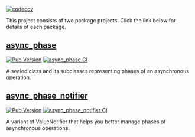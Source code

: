 [![codecov](https://codecov.io/gh/kaboc/async-phase/branch/main/graph/badge.svg?token=JKEGKLL8W2)](https://codecov.io/gh/kaboc/async-phase)

This project consists of two package projects. Click the link below for details
of each package.

## [async_phase](https://github.com/kaboc/async-phase/tree/main/packages/async_phase)

[![Pub Version](https://img.shields.io/pub/v/async_phase?label=async_phase)](https://pub.dev/packages/async_phase)
[![async_phase CI](https://github.com/kaboc/async-phase/actions/workflows/async_phase.yml/badge.svg)](https://github.com/kaboc/async-phase/actions/workflows/async_phase.yml)

A sealed class and its subclasses representing phases of an asynchronous operation.

## [async_phase_notifier](https://github.com/kaboc/async-phase/tree/main/packages/async_phase_notifier)

[![Pub Version](https://img.shields.io/pub/v/async_phase_notifier?label=async_phase_notifier)](https://pub.dev/packages/async_phase_notifier)
[![async_phase_notifier CI](https://github.com/kaboc/async-phase/actions/workflows/async_phase_notifier.yml/badge.svg)](https://github.com/kaboc/async-phase/actions/workflows/async_phase_notifier.yml)

A variant of ValueNotifier that helps you better manage phases of asynchronous operations.
